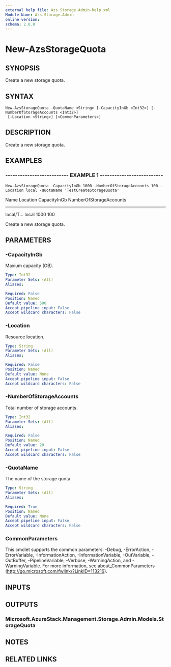 ```yaml
---
external help file: Azs.Storage.Admin-help.xml
Module Name: Azs.Storage.Admin
online version: 
schema: 2.0.0
---
```


# New-AzsStorageQuota

## SYNOPSIS
Create a new storage quota.

## SYNTAX

```
New-AzsStorageQuota -QuotaName <String> [-CapacityInGb <Int32>] [-NumberOfStorageAccounts <Int32>]
 [-Location <String>] [<CommonParameters>]
```

## DESCRIPTION
Create a new storage quota.

## EXAMPLES

### -------------------------- EXAMPLE 1 --------------------------
```
New-AzsStorageQuota -CapacityInGb 1000 -NumberOfStorageAccounts 100 -Location local -QuotaName 'TestCreateStorageQuota'
```

Name       Location   CapacityInGb	NumberOfStorageAccounts
----       --------   ----------	----------
   local/T...
local      1000			100

   Create a new storage quota.

## PARAMETERS

### -CapacityInGb
Maxium capacity (GB).

```yaml
Type: Int32
Parameter Sets: (All)
Aliases: 

Required: False
Position: Named
Default value: 500
Accept pipeline input: False
Accept wildcard characters: False
```

### -Location
Resource location.

```yaml
Type: String
Parameter Sets: (All)
Aliases: 

Required: False
Position: Named
Default value: None
Accept pipeline input: False
Accept wildcard characters: False
```

### -NumberOfStorageAccounts
Total number of storage accounts.

```yaml
Type: Int32
Parameter Sets: (All)
Aliases: 

Required: False
Position: Named
Default value: 20
Accept pipeline input: False
Accept wildcard characters: False
```

### -QuotaName
The name of the storage quota.

```yaml
Type: String
Parameter Sets: (All)
Aliases: 

Required: True
Position: Named
Default value: None
Accept pipeline input: False
Accept wildcard characters: False
```

### CommonParameters
This cmdlet supports the common parameters: -Debug, -ErrorAction, -ErrorVariable, -InformationAction, -InformationVariable, -OutVariable, -OutBuffer, -PipelineVariable, -Verbose, -WarningAction, and -WarningVariable. For more information, see about_CommonParameters (http://go.microsoft.com/fwlink/?LinkID=113216).

## INPUTS

## OUTPUTS

### Microsoft.AzureStack.Management.Storage.Admin.Models.StorageQuota

## NOTES

## RELATED LINKS

